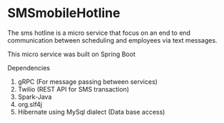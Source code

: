 # SMSmobileHotline
The sms hotline is a micro service that focus on an end to end communication between scheduling and employees via text messages.

This micro service was built on Spring Boot

Dependencies
1. gRPC (For message passing between services)
2. Twilio (REST API for SMS transaction)
3. Spark-Java
4. org.slf4j 
3. Hibernate using MySql dialect (Data base access)
